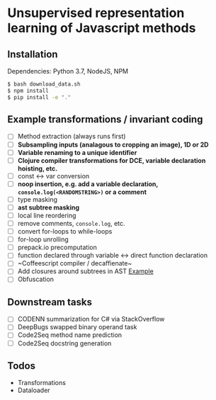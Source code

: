 # Unsupervised representation learning of Javascript methods

## Installation
Dependencies: Python 3.7, NodeJS, NPM
```bash
$ bash download_data.sh
$ npm install
$ pip install -e "."
```

## Example transformations / invariant coding
- [ ] Method extraction (always runs first)
- [ ] **Subsampling inputs (analagous to cropping an image), 1D or 2D**
- [ ] **Variable renaming to a unique identifier**
- [ ] **Clojure compiler transformations for DCE, variable declaration hoisting, etc.**
- [ ] const <-> var conversion
- [ ] **noop insertion, e.g. add a variable declaration, `console.log(<RANDOMSTRING>)` or a comment**
- [ ] type masking
- [ ] **ast subtree masking**
- [ ] local line reordering
- [ ] remove comments, `console.log`, etc.
- [ ] convert for-loops to while-loops
- [ ] for-loop unrolling
- [ ] prepack.io precomputation
- [ ] function declared through variable <-> direct function declaration
- [ ] ~Coffeescript compiler / decaffienate~
- [ ] Add closures around subtrees in AST [Example](https://repl.it/repls/BlushingGoldenrodBrain)
- [ ] Obfuscation

## Downstream tasks
- [ ] CODENN summarization for C# via StackOverflow
- [ ] DeepBugs swapped binary operand task
- [ ] Code2Seq method name prediction
- [ ] Code2Seq docstring generation

## Todos
* Transformations
* Dataloader
